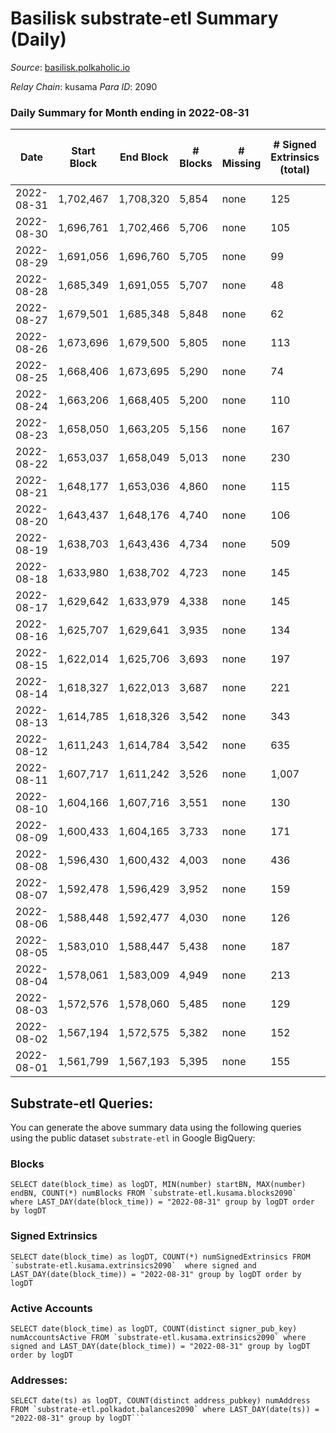 # Basilisk substrate-etl Summary (Daily)

_Source_: [basilisk.polkaholic.io](https://basilisk.polkaholic.io)

*Relay Chain*: kusama
*Para ID*: 2090



### Daily Summary for Month ending in 2022-08-31


| Date | Start Block | End Block | # Blocks | # Missing | # Signed Extrinsics (total) | # Active Accounts | # Addresses with Balances | # Events | # Transfers | # XCM Transfers In | # XCM Transfers Out |
| ---- | ----------- | --------- | -------- | --------- | --------------------------- | ----------------- | ------------------------- | -------- | ----------- | ------------------ | ------------------- |
| 2022-08-31 | 1,702,467 | 1,708,320 | 5,854 | none  | 125 | 34 | 16,322 | 18,776 | 158 ($7,872.37) | 30 ($3,847.39) | 19 ($2,706.12) |
| 2022-08-30 | 1,696,761 | 1,702,466 | 5,706 | none  | 105 | 44 | 16,318 | 17,986 | 100 ($6,942.11) | 14 ($6,526.13) | 6 ($1,492.02) |
| 2022-08-29 | 1,691,056 | 1,696,760 | 5,705 | none  | 99 | 39 | 16,317 | 17,997 | 110 ($9,175.49) | 17 ($6,376.56) | 10 ($1,493.16) |
| 2022-08-28 | 1,685,349 | 1,691,055 | 5,707 | none  | 48 | 28 | 16,316 | 17,538 | 55 ($2,198.40) | 5 ($2,509.50) | 2 ($423,527,190,188.17) |
| 2022-08-27 | 1,679,501 | 1,685,348 | 5,848 | none  | 62 | 26 | 16,315 | 18,126 | 82 ($7,474.06) | 9 ($3,790.57) | 10 ($4,890.99) |
| 2022-08-26 | 1,673,696 | 1,679,500 | 5,805 | none  | 113 | 49 | 16,314 | 18,409 | 132 ($8,380.66) | 15 ($6,655.83) | 21 ($11,717.59) |
| 2022-08-25 | 1,668,406 | 1,673,695 | 5,290 | none  | 74 | 41 | 16,315 | 16,457 | 75 ($2,387.85) | 9 ($4,049.37) | 5 ($990.45) |
| 2022-08-24 | 1,663,206 | 1,668,405 | 5,200 | none  | 110 | 35 | 16,315 | 16,560 | 137 ($9,842.77) | 12 ($2,982.10) | 17 ($9,151.42) |
| 2022-08-23 | 1,658,050 | 1,663,205 | 5,156 | none  | 167 | 60 | 16,313 | 16,830 | 166 ($7,709.74) | 15 ($1,765.97) | 21 ($275,925,613,980.56) |
| 2022-08-22 | 1,653,037 | 1,658,049 | 5,013 | none  | 230 | 54 | 16,309 | 17,105 | 300 ($18,698.68) | 37 ($19,086.05) | 34 ($154,999,925,710.70) |
| 2022-08-21 | 1,648,177 | 1,653,036 | 4,860 | none  | 115 | 40 | 16,307 | 15,543 | 123 ($6,522.98) | 18 ($5,255.60) | 8 ($1,949.45) |
| 2022-08-20 | 1,643,437 | 1,648,176 | 4,740 | none  | 106 | 32 | 16,304 | 15,190 | 129 ($9,949.77) | 21 ($9,796.29) | 21 ($362,487,459,828.78) |
| 2022-08-19 | 1,638,703 | 1,643,436 | 4,734 | none  | 509 | 73 | 16,299 | 18,755 | 640 ($78,221.67) | 110 ($49,577.86) | 95 ($11,799,947,101.66) |
| 2022-08-18 | 1,633,980 | 1,638,702 | 4,723 | none  | 145 | 50 | 16,296 | 15,340 | 145 ($6,989.02) | 14 ($1,645.03) | 23 ($5,626.09) |
| 2022-08-17 | 1,629,642 | 1,633,979 | 4,338 | none  | 145 | 65 | 16,294 | 14,109 | 101 ($3,841.82) | 15 ($4,227.65) | 19 ($19,009,252,535.10) |
| 2022-08-16 | 1,625,707 | 1,629,641 | 3,935 | none  | 134 | 61 | 16,289 | 12,903 | 116 ($5,820.64) | 17 ($13,606.02) | 25 ($4,811.51) |
| 2022-08-15 | 1,622,014 | 1,625,706 | 3,693 | none  | 197 | 69 | 16,287 | 12,757 | 194 ($9,240.70) | 31 ($2,747.04) | 26 ($20,101,829,701.48) |
| 2022-08-14 | 1,618,327 | 1,622,013 | 3,687 | none  | 221 | 102 | 16,285 | 12,903 | 206 ($18,791.60) | 23 ($21,226.09) | 35 ($176,660,233,524.06) |
| 2022-08-13 | 1,614,785 | 1,618,326 | 3,542 | none  | 343 | 144 | 16,283 | 13,189 | 266 ($12,689.13) | 27 ($6,861.66) | 33 ($202,458,626,903.43) |
| 2022-08-12 | 1,611,243 | 1,614,784 | 3,542 | none  | 635 | 235 | 16,316 | 16,313 | 747 ($56,065.07) | 106 ($39,231.95) | 75 ($142,947,266,583.19) |
| 2022-08-11 | 1,607,717 | 1,611,242 | 3,526 | none  | 1,007 | 345 | 16,299 | 19,588 | 1,144 ($141,797.92) | 140 ($91,661.22) | 77 ($405,562,011,119.14) |
| 2022-08-10 | 1,604,166 | 1,607,716 | 3,551 | none  | 130 | 52 | 16,289 | 11,752 | 127 ($3,239.77) | 13 ($2,105.24) | 11 ($889,908,941.63) |
| 2022-08-09 | 1,600,433 | 1,604,165 | 3,733 | none  | 171 | 80 | 16,288 | 12,456 | 122 ($2,782.00) | 17 ($3,263.90) | 9 ($298,482,095,463.66) |
| 2022-08-08 | 1,596,430 | 1,600,432 | 4,003 | none  | 436 | 166 | 16,284 | 15,696 | 436 ($20,984.96) | 61 ($27,519.68) | 48 ($44,111,190,335.29) |
| 2022-08-07 | 1,592,478 | 1,596,429 | 3,952 | none  | 159 | 57 | 16,302 | 13,296 | 190 ($8,728.60) | 29 ($5,978.56) | 27 ($2,817,097,096.06) |
| 2022-08-06 | 1,588,448 | 1,592,477 | 4,030 | none  | 126 | 52 | 16,302 | 13,213 | 143 ($9,263.55) | 16 ($2,982.54) | 14 ($87,209,567,356.79) |
| 2022-08-05 | 1,583,010 | 1,588,447 | 5,438 | none  | 187 | 70 | 16,299 | 18,075 | 220 ($9,235.42) | 23 ($4,855.66) | 22 ($969,841,404,305.74) |
| 2022-08-04 | 1,578,061 | 1,583,009 | 4,949 | none  | 213 | 102 | 16,293 | 16,492 | 131 ($3,908.74) | 11 ($843.46) | 18 ($468,026,029,501.41) |
| 2022-08-03 | 1,572,576 | 1,578,060 | 5,485 | none  | 129 | 55 | 16,288 | 17,523 | 130 ($3,735.88) | 20 ($3,445.37) | 21 ($1,997,999,989.09) |
| 2022-08-02 | 1,567,194 | 1,572,575 | 5,382 | none  | 152 | 45 | 16,284 | 17,591 | 208 ($9,864.65) | 18 ($3,205.95) | 23 ($135,163,351,033.11) |
| 2022-08-01 | 1,561,799 | 1,567,193 | 5,395 | none  | 155 | 67 | 16,282 | 17,710 | 211 ($9,351.62) | 22 ($5,205.78) | 22 ($785,370,406,899.40) |

## Substrate-etl Queries:
You can generate the above summary data using the following queries using the public dataset `substrate-etl` in Google BigQuery:


### Blocks
```
SELECT date(block_time) as logDT, MIN(number) startBN, MAX(number) endBN, COUNT(*) numBlocks FROM `substrate-etl.kusama.blocks2090`  where LAST_DAY(date(block_time)) = "2022-08-31" group by logDT order by logDT
```


### Signed Extrinsics
```
SELECT date(block_time) as logDT, COUNT(*) numSignedExtrinsics FROM `substrate-etl.kusama.extrinsics2090`  where signed and LAST_DAY(date(block_time)) = "2022-08-31" group by logDT order by logDT
```


### Active Accounts
```
SELECT date(block_time) as logDT, COUNT(distinct signer_pub_key) numAccountsActive FROM `substrate-etl.kusama.extrinsics2090` where signed and LAST_DAY(date(block_time)) = "2022-08-31" group by logDT order by logDT
```


### Addresses:
```
SELECT date(ts) as logDT, COUNT(distinct address_pubkey) numAddress FROM `substrate-etl.polkadot.balances2090` where LAST_DAY(date(ts)) = "2022-08-31" group by logDT```

